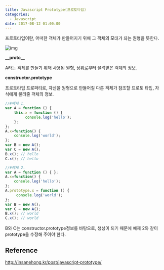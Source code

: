 ```yaml
---
title: Javascript Prototype(프로토타입)
categories:
  - Javascript
date: 2017-08-12 01:00:00
---
```


프로토타입이란, 어떠한 객체가 만들어지기 위해 그 객체의 모태가 되는 원형을 뜻한다.

![img](http://insanehong.kr/post/javascript-prototype/@img/object.jpeg)

 **\_\_proto__** 

A라는 객체를 만들기 위해 사용된 원형, 상위로부터 물려받은 객체의 정보.

**constructor.prototype**

프로토타입 프로퍼티로, 자신을 원형으로 만들어질 다른 객체가 참조할 프로토 타입, 자식에게 물려줄 객체의 정보.



````javascript
//#예제 1.
var A = function () {
    this.x = function () {
         console.log('hello');
    };
};
A.x=function() {
    console.log('world');
};
var B = new A();
var C = new A();
B.x(); // hello
C.x(); // hello
````


````javascript
//#예제 2.
var A = function () { };
A.x=function() {
    console.log('hello');
};
A.prototype.x = function () {
     console.log('world');
};
var B = new A();
var C = new A();
B.x(); // world
C.x(); // world
````
B와 C는 constructor.prototype정보를 바탕으로, 생성이 되기 때문에 예제 2와 같이 prototype을 수정해 주어야 한다.



## Reference

http://insanehong.kr/post/javascript-prototype/